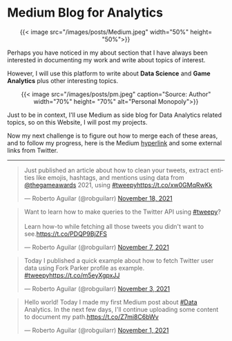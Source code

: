 # Medium Blog for Analytics


<p align="center">
{{< image src="/images/posts/Medium.jpeg" width="50%" height= "50%">}}
</p>

Perhaps you have noticed in my about section that I have always been interested in documenting my work and write about topics of interest.

However, I will use this platform to write about <b>Data Science</b> and <b>Game Analytics</b> plus other interesting topics.

<p align="center">
{{< image src="/images/posts/pm.jpeg" caption="Source: Author" width="70%" height= "70%" alt="Personal Monopoly">}}
</p>

Just to be in context, I'll use Medium as side blog for Data Analytics related topics, so on this Website, I will post my projects.

Now my next challenge is to figure out how to merge each of these areas, and to follow my progress, here is the Medium <a href="https://medium.com/@robguilarr">hyperlink</a> and some external links from Twitter.


---

<blockquote class="twitter-tweet"><p lang="en" dir="ltr">Just published an article about how to clean your tweets, extract entities like emojis, hashtags, and mentions using data from <a href="https://twitter.com/thegameawards?ref_src=twsrc%5Etfw">@thegameawards</a> 2021, using <a href="https://twitter.com/hashtag/tweepy?src=hash&amp;ref_src=twsrc%5Etfw">#tweepy</a><a href="https://t.co/xw0GMqRwKk">https://t.co/xw0GMqRwKk</a></p>&mdash; Roberto Aguilar (@robguilarr) <a href="https://twitter.com/robguilarr/status/1461163795188002817?ref_src=twsrc%5Etfw">November 18, 2021</a></blockquote> <script async src="https://platform.twitter.com/widgets.js" charset="utf-8"></script>

<blockquote class="twitter-tweet"><p lang="en" dir="ltr">Want to learn how to make queries to the Twitter API using <a href="https://twitter.com/hashtag/tweepy?src=hash&amp;ref_src=twsrc%5Etfw">#tweepy</a>?<br><br>Learn how-to while fetching all those tweets you didn&#39;t want to see.<a href="https://t.co/PDQP9BjZFS">https://t.co/PDQP9BjZFS</a></p>&mdash; Roberto Aguilar (@robguilarr) <a href="https://twitter.com/robguilarr/status/1457208980414029825?ref_src=twsrc%5Etfw">November 7, 2021</a></blockquote> <script async src="https://platform.twitter.com/widgets.js" charset="utf-8"></script>

<blockquote class="twitter-tweet"><p lang="en" dir="ltr">Today I published a quick example about how to fetch Twitter user data using Fork Parker profile as example. <a href="https://twitter.com/hashtag/tweepy?src=hash&amp;ref_src=twsrc%5Etfw">#tweepy</a><a href="https://t.co/m5eyXgpxJJ">https://t.co/m5eyXgpxJJ</a></p>&mdash; Roberto Aguilar (@robguilarr) <a href="https://twitter.com/robguilarr/status/1455997447449288711?ref_src=twsrc%5Etfw">November 3, 2021</a></blockquote> <script async src="https://platform.twitter.com/widgets.js" charset="utf-8"></script>

<blockquote class="twitter-tweet"><p lang="en" dir="ltr">Hello world! Today I made my first Medium post about <a href="https://twitter.com/hashtag/Data?src=hash&amp;ref_src=twsrc%5Etfw">#Data</a> Analytics. In the next few days, I&#39;ll continue uploading some content to document my path.<a href="https://t.co/Z7mi8C6bWv">https://t.co/Z7mi8C6bWv</a></p>&mdash; Roberto Aguilar (@robguilarr) <a href="https://twitter.com/robguilarr/status/1455314220162109448?ref_src=twsrc%5Etfw">November 1, 2021</a></blockquote> <script async src="https://platform.twitter.com/widgets.js" charset="utf-8"></script>


